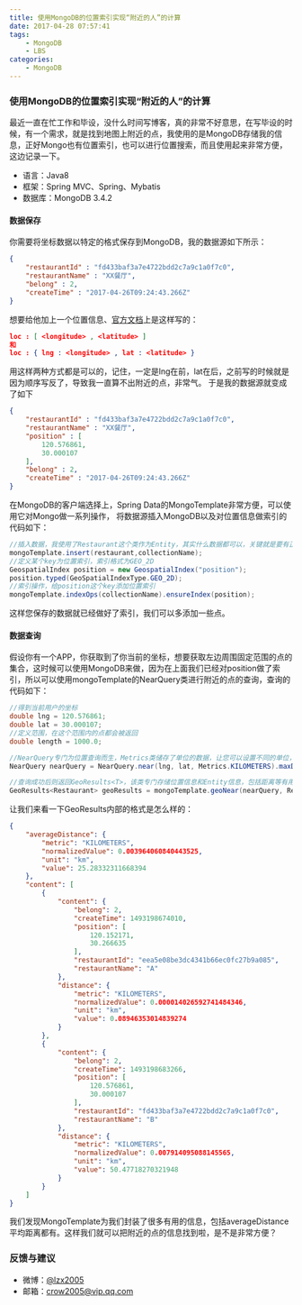 ```yaml
---
title: 使用MongoDB的位置索引实现“附近的人”的计算
date: 2017-04-28 07:57:41
tags:
    - MongoDB
    - LBS
categories:
    - MongoDB
---
```



### 使用MongoDB的位置索引实现“附近的人”的计算

最近一直在忙工作和毕设，没什么时间写博客，真的非常不好意思，在写毕设的时候，有一个需求，就是找到地图上附近的点，我使用的是MongoDB存储我的信息，正好Mongo也有位置索引，也可以进行位置搜索，而且使用起来非常方便，这边记录一下。

- 语言：Java8
- 框架：Spring MVC、Spring、Mybatis
- 数据库：MongoDB 3.4.2

#### 数据保存

你需要将坐标数据以特定的格式保存到MongoDB，我的数据源如下所示：
```json
{
    "restaurantId" : "fd433baf3a7e4722bdd2c7a9c1a0f7c0",
    "restaurantName" : "XX餐厅",
    "belong" : 2,
    "createTime" : "2017-04-26T09:24:43.266Z"
}
```

想要给他加上一个位置信息、[官方文档](https://docs.mongodb.com/manual/core/2d/)上是这样写的：

```json
loc : [ <longitude> , <latitude> ]
和
loc : { lng : <longitude> , lat : <latitude> }
```
用这样两种方式都是可以的，记住，一定是lng在前，lat在后，之前写的时候就是因为顺序写反了，导致我一直算不出附近的点，非常气。
于是我的数据源就变成了如下

```json
{
    "restaurantId" : "fd433baf3a7e4722bdd2c7a9c1a0f7c0",
    "restaurantName" : "XX餐厅",
    "position" : [
        120.576861,
        30.000107
    ],
    "belong" : 2,
    "createTime" : "2017-04-26T09:24:43.266Z"
}
```

在MongoDB的客户端选择上，Spring Data的MongoTemplate非常方便，可以使用它对Mongo做一系列操作，
将数据源插入MongoDB以及对位置信息做索引的代码如下：

```java
//插入数据，我使用了Restaurant这个类作为Entity，其实什么数据都可以，关键就是要有正确格式的坐标数据
mongoTemplate.insert(restaurant,collectionName);
//定义某个key为位置索引，索引格式为GEO_2D
GeospatialIndex position = new GeospatialIndex("position");
position.typed(GeoSpatialIndexType.GEO_2D);
//索引操作，给position这个key添加位置索引
mongoTemplate.indexOps(collectionName).ensureIndex(position);
```

这样您保存的数据就已经做好了索引，我们可以多添加一些点。

#### 数据查询

假设你有一个APP，你获取到了你当前的坐标，想要获取左边周围固定范围的点的集合，这时候可以使用MongoDB来做，因为在上面我们已经对position做了索引，所以可以使用mongoTemplate的NearQuery类进行附近的点的查询，查询的代码如下：

```java
//得到当前用户的坐标
double lng = 120.576861;
double lat = 30.000107;
//定义范围，在这个范围内的点都会被返回
double length = 1000.0;

//NearQuery专门为位置查询而生，Metrics类储存了单位的数据，让您可以设置不同的单位，这里我们设置为KILOMETERS(千米)
NearQuery nearQuery = NearQuery.near(lng, lat, Metrics.KILOMETERS).maxDistance(length);

//查询成功后则返回GeoResults<T>，该类专门存储位置信息和Entity信息，包括距离等有用的信息。
GeoResults<Restaurant> geoResults = mongoTemplate.geoNear(nearQuery, Restaurant.class, collectionName);
```

让我们来看一下GeoResults内部的格式是怎么样的：

```json
{
    "averageDistance": {
        "metric": "KILOMETERS",
        "normalizedValue": 0.003964060840443525,
        "unit": "km",
        "value": 25.28332311668394
    },
    "content": [
        {
            "content": {
                "belong": 2,
                "createTime": 1493198674010,
                "position": [
                    120.152171,
                    30.266635
                ],
                "restaurantId": "eea5e08be3dc4341b66ec0fc27b9a085",
                "restaurantName": "A"
            },
            "distance": {
                "metric": "KILOMETERS",
                "normalizedValue": 0.000014026592741484346,
                "unit": "km",
                "value": 0.08946353014839274
            }
        },
        {
            "content": {
                "belong": 2,
                "createTime": 1493198683266,
                "position": [
                    120.576861,
                    30.000107
                ],
                "restaurantId": "fd433baf3a7e4722bdd2c7a9c1a0f7c0",
                "restaurantName": "B"
            },
            "distance": {
                "metric": "KILOMETERS",
                "normalizedValue": 0.007914095088145565,
                "unit": "km",
                "value": 50.47718270321948
            }
        }
    ]
}
```

我们发现MongoTemplate为我们封装了很多有用的信息，包括averageDistance平均距离都有。这样我们就可以把附近的点的信息找到啦，是不是非常方便？


### 反馈与建议

- 微博：[@lzx2005](http://weibo.com/u/2557929062)
- 邮箱：<crow2005@vip.qq.com>
  ​                      
